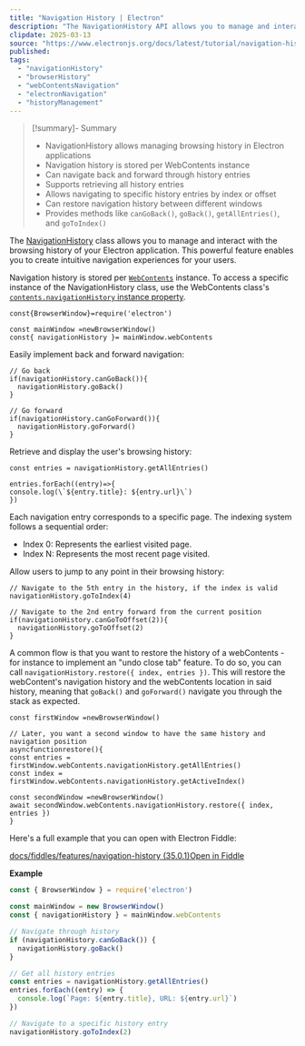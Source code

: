 ```yaml
---
title: "Navigation History | Electron"
description: "The NavigationHistory API allows you to manage and interact with the browsing history of your Electron application."
clipdate: 2025-03-13
source: "https://www.electronjs.org/docs/latest/tutorial/navigation-history"
published:
tags:
  - "navigationHistory"
  - "browserHistory"
  - "webContentsNavigation"
  - "electronNavigation"
  - "historyManagement"
---
```

> [!summary]- Summary
> - NavigationHistory allows managing browsing history in Electron applications
> - Navigation history is stored per WebContents instance
> - Can navigate back and forward through history entries
> - Supports retrieving all history entries
> - Allows navigating to specific history entries by index or offset
> - Can restore navigation history between different windows
> - Provides methods like `canGoBack()`, `goBack()`, `getAllEntries()`, and `goToIndex()`

The [NavigationHistory](https://www.electronjs.org/docs/latest/api/navigation-history) class allows you to manage and interact with the browsing history of your Electron application. This powerful feature enables you to create intuitive navigation experiences for your users.

Navigation history is stored per [`WebContents`](https://www.electronjs.org/docs/latest/api/web-contents) instance. To access a specific instance of the NavigationHistory class, use the WebContents class's [`contents.navigationHistory` instance property](https://www.electronjs.org/docs/latest/api/web-contents#contentsnavigationhistory-readonly).

```prism
const{BrowserWindow}=require('electron')

const mainWindow =newBrowserWindow()
const{ navigationHistory }= mainWindow.webContents
```

Easily implement back and forward navigation:

```prism
// Go back
if(navigationHistory.canGoBack()){
  navigationHistory.goBack()
}

// Go forward
if(navigationHistory.canGoForward()){
  navigationHistory.goForward()
}
```

Retrieve and display the user's browsing history:

```prism
const entries = navigationHistory.getAllEntries()

entries.forEach((entry)=>{
console.log(\`${entry.title}: ${entry.url}\`)
})
```

Each navigation entry corresponds to a specific page. The indexing system follows a sequential order:

- Index 0: Represents the earliest visited page.
- Index N: Represents the most recent page visited.

Allow users to jump to any point in their browsing history:

```prism
// Navigate to the 5th entry in the history, if the index is valid
navigationHistory.goToIndex(4)

// Navigate to the 2nd entry forward from the current position
if(navigationHistory.canGoToOffset(2)){
  navigationHistory.goToOffset(2)
}
```

A common flow is that you want to restore the history of a webContents - for instance to implement an "undo close tab" feature. To do so, you can call `navigationHistory.restore({ index, entries })`. This will restore the webContent's navigation history and the webContents location in said history, meaning that `goBack()` and `goForward()` navigate you through the stack as expected.

```prism
const firstWindow =newBrowserWindow()

// Later, you want a second window to have the same history and navigation position
asyncfunctionrestore(){
const entries = firstWindow.webContents.navigationHistory.getAllEntries()
const index = firstWindow.webContents.navigationHistory.getActiveIndex()

const secondWindow =newBrowserWindow()
await secondWindow.webContents.navigationHistory.restore({ index, entries })
}
```

Here's a full example that you can open with Electron Fiddle:

[docs/fiddles/features/navigation-history (35.0.1)](https://github.com/electron/electron/tree/v35.0.1/docs/fiddles/features/navigation-history)[Open in Fiddle](https://fiddle.electronjs.org/launch?target=electron/v35.0.1/docs/fiddles/features/navigation-history)

**Example**
```javascript
const { BrowserWindow } = require('electron')

const mainWindow = new BrowserWindow()
const { navigationHistory } = mainWindow.webContents

// Navigate through history
if (navigationHistory.canGoBack()) {
  navigationHistory.goBack()
}

// Get all history entries
const entries = navigationHistory.getAllEntries()
entries.forEach((entry) => {
  console.log(`Page: ${entry.title}, URL: ${entry.url}`)
})

// Navigate to a specific history entry
navigationHistory.goToIndex(2)
```